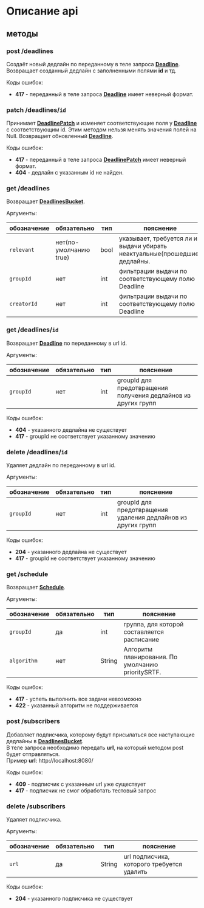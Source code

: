 # Описание api
## методы

### post /deadlines
Создаёт новый дедлайн по переданному в теле запроса [**Deadline**](aboutApiObjects.md#deadline).
Возвращает созданный дедлайн с заполненными полями **id** и тд.

Коды ошибок:
- **417** - переданный в теле запроса [**Deadline**](aboutApiObjects.md#deadline) имеет неверный формат.


### patch /deadlines/`id`
Принимает [**DeadlinePatch**](aboutApiObjects.md#deadlinepatch) и изменяет соответствующие
поля у [**Deadline**](aboutApiObjects.md#deadline)
с соответствующим id. Этим методом нельзя менять значения полей на Null.
Возвращает обновленный [**Deadline**](aboutApiObjects.md#deadline).

Коды ошибок:
- **417** - переданный в теле запроса [**DeadlinePatch**](aboutApiObjects.md#deadlinepatch) имеет неверный формат.
- **404** - дедлайн с указанным id не найден.


### get /deadlines
Возвращает [**DeadlinesBucket**](aboutApiObjects.md#deadlinesbucket).  

Аргументы:

обозначение | обязательно | тип | пояснение
---|---|---|---
`relevant` | нет(по-умолчанию true) | bool | указывает, требуется ли из выдачи убирать неактуальные(прошедшие) дедлайны.
`groupId` | нет | int | фильтрации выдачи по соответствующему полю Deadline
`creatorId` | нет | int | фильтрации выдачи по соответствующему полю Deadline


### get /deadlines/`id`
Возвращает [**Deadline**](aboutApiObjects.md#deadline) по переданному в url id.

Аргументы:

обозначение | обязательно | тип | пояснение
---|---|---|---
`groupId` | нет | int | groupId для предотвращения получения дедлайнов из других групп

Коды ошибок:
- **404** - указанного дедлайна не существует
- **417** - groupId не соответствует указанному значению


### delete /deadlines/`id`
Удаляет дедлайн по переданному в url id.

Аргументы:

обозначение | обязательно | тип | пояснение
---|---|---|---
`groupId` | нет | int | groupId для предотвращения удаления дедлайнов из других групп

Коды ошибок:
- **204** - указанного дедлайна не существует
- **417** - groupId не соответствует указанному значению


### get /schedule
Возвращает [**Schedule**](aboutApiObjects.md#schedule).

Аргументы:

обозначение | обязательно | тип | пояснение
---|---|---|---
`groupId` | да | int | группа, для которой составляется расписание
`algorithm` | нет | String | Алгоритм планирования. По умолчанию prioritySRTF.

Коды ошибок:
- **417** - успеть выполнить все задачи невозможно
- **422** - указанный алгоритм не поддерживается


### post /subscribers
Добавляет подписчика, которому будут присылаться все наступающие дедлайны
в [**DeadlinesBucket**](aboutApiObjects.md#deadlinesbucket).  
В теле запроса необходимо передать **url**, на который методом post будет отправляться.  
Пример **url**:
http://localhost:8080/

Коды ошибок:
- **409** - подписчик с указанным url уже существует
- **417** - подписчик не смог обработать тестовый запрос


### delete /subscribers
Удаляет подписчика.

Аргументы:

обозначение | обязательно | тип | пояснение
---|---|---|---
`url` | да | String | url подписчика, которого требуется удалить

Коды ошибок:
- **204** - указанного подписчика не существует
